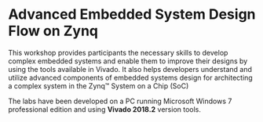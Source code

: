 # Advanced Embedded System Design Flow on Zynq
This workshop provides participants the necessary skills to develop complex embedded systems and enable them to improve their designs by using the tools available in Vivado. It also helps developers understand and utilize advanced components of embedded systems design for architecting a complex system in the Zynq™ System on a Chip (SoC)

The labs have been developed on a PC running Microsoft Windows 7 professional edition and using **Vivado 2018.2** version tools.

